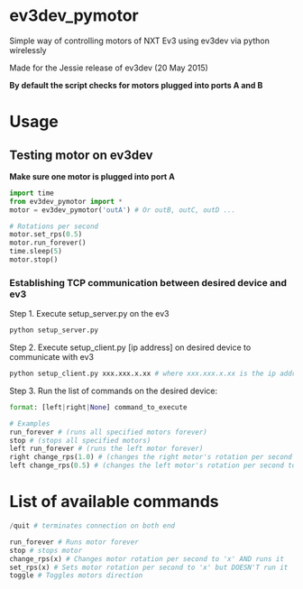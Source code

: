 # ev3dev_pymotor
Simple way of controlling motors of NXT Ev3 using ev3dev via python wirelessly

Made for the Jessie release of ev3dev (20 May 2015)

**By default the script checks for motors plugged into ports A and B**

# Usage
## Testing motor on ev3dev
**Make sure one motor is plugged into port A**

```python
import time
from ev3dev_pymotor import *
motor = ev3dev_pymotor('outA') # Or outB, outC, outD ...

# Rotations per second
motor.set_rps(0.5)
motor.run_forever()
time.sleep(5)
motor.stop()
```

### Establishing TCP communication between desired device and ev3

Step 1.
Execute setup_server.py on the ev3

```python
python setup_server.py
```

Step 2.
Execute setup_client.py [ip address] on desired device to communicate with ev3

```python
python setup_client.py xxx.xxx.x.xx # where xxx.xxx.x.xx is the ip address of the ev3
```

Step 3.
Run the list of commands on the desired device:
```python
format: [left|right|None] command_to_execute

# Examples
run_forever # (runs all specified motors forever)
stop # (stops all specified motors)
left run_forever # (runs the left motor forever)
right change_rps(1.0) # (changes the right motor's rotation per second to '1' and runs it)
left change_rps(0.5) # (changes the left motor's rotation per second to '0.5' and runs it)
```

# List of available commands
```python
/quit # terminates connection on both end

run_forever # Runs motor forever
stop # stops motor
change_rps(x) # Changes motor rotation per second to 'x' AND runs it
set_rps(x) # Sets motor rotation per second to 'x' but DOESN'T run it
toggle # Toggles motors direction
```
